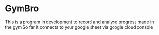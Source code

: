 # GymBro
This is a program in development to record and analyse progress made in the gym
So far it connects to your google sheet via google cloud console
